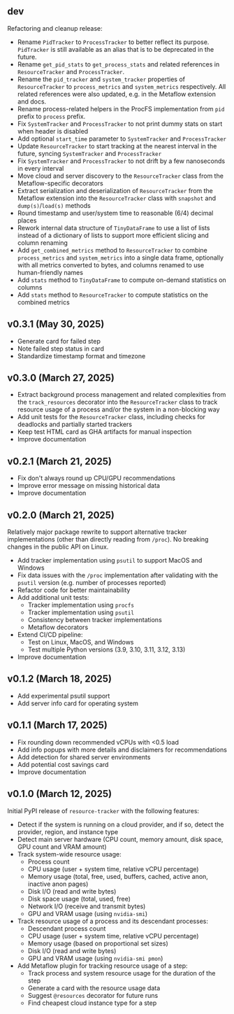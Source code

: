## dev

Refactoring and cleanup release:

- Rename `PidTracker` to `ProcessTracker` to better reflect its purpose. `PidTracker` is still available as an alias that is to be deprecated in the future.
- Rename `get_pid_stats` to `get_process_stats` and related references in `ResourceTracker` and `ProcessTracker`.
- Rename the `pid_tracker` and `system_tracker` properties of `ResourceTracker` to `process_metrics` and `system_metrics` respectively. All related references were also updated, e.g. in the Metaflow extension and docs.
- Rename process-related helpers in the ProcFS implementation from `pid` prefix to `process` prefix.
- Fix `SystemTracker` and `ProcessTracker` to not print dummy stats on start when header is disabled
- Add optional `start_time` parameter to `SystemTracker` and `ProcessTracker`
- Update `ResourceTracker` to start tracking at the nearest interval in the future, syncing `SystemTracker` and `ProcessTracker`
- Fix `SystemTracker` and `ProcessTracker` to not drift by a few nanoseconds in every interval
- Move cloud and server discovery to the `ResourceTracker` class from the Metaflow-specific decorators
- Extract serialization and deserialization of `ResourceTracker` from the Metaflow extension into the `ResourceTracker` class with `snapshot` and `dump(s)`/`load(s)` methods
- Round timestamp and user/system time to reasonable (6/4) decimal places
- Rework internal data structure of `TinyDataFrame` to use a list of lists instead of a dictionary of lists to support more efficient slicing and column renaming
- Add `get_combined_metrics` method to `ResourceTracker` to combine `process_metrics` and `system_metrics` into a single data frame, optionally with all metrics converted to bytes, and columns renamed to use human-friendly names
- Add `stats` method to `TinyDataFrame` to compute on-demand statistics on columns
- Add `stats` method to `ResourceTracker` to compute statistics on the combined metrics

## v0.3.1 (May 30, 2025)

- Generate card for failed step
- Note failed step status in card
- Standardize timestamp format and timezone

## v0.3.0 (March 27, 2025)

- Extract background process management and related complexities from the `track_resources` decorator into the `ResourceTracker` class to track resource usage of a process and/or the system in a non-blocking way
- Add unit tests for the `ResourceTracker` class, including checks for deadlocks and partially started trackers
- Keep test HTML card as GHA artifacts for manual inspection
- Improve documentation

## v0.2.1 (March 21, 2025)

- Fix don't always round up CPU/GPU recommendations
- Improve error message on missing historical data
- Improve documentation

## v0.2.0 (March 21, 2025)

Relatively major package rewrite to support alternative tracker implementations (other than directly reading from `/proc`). No breaking changes in the public API on Linux.

- Add tracker implementation using `psutil` to support MacOS and Windows
- Fix data issues with the `/proc` implementation after validating with the `psutil` version (e.g. number of processes reported)
- Refactor code for better maintainability
- Add additional unit tests:
    - Tracker implementation using `procfs`
    - Tracker implementation using `psutil`
    - Consistency between tracker implementations
    - Metaflow decorators
- Extend CI/CD pipeline:
    - Test on Linux, MacOS, and Windows
    - Test multiple Python versions (3.9, 3.10, 3.11, 3.12, 3.13)
- Improve documentation

## v0.1.2 (March 18, 2025)

- Add experimental psutil support
- Add server info card for operating system

## v0.1.1 (March 17, 2025)

- Fix rounding down recommended vCPUs with <0.5 load
- Add info popups with more details and disclaimers for recommendations
- Add detection for shared server environments
- Add potential cost savings card
- Improve documentation

## v0.1.0 (March 12, 2025)

Initial PyPI release of `resource-tracker` with the following features:

- Detect if the system is running on a cloud provider, and if so, detect the provider, region, and instance type
- Detect main server hardware (CPU count, memory amount, disk space, GPU count and VRAM amount)
- Track system-wide resource usage:
    - Process count
    - CPU usage (user + system time, relative vCPU percentage)
    - Memory usage (total, free, used, buffers, cached, active anon, inactive anon pages)
    - Disk I/O (read and write bytes)
    - Disk space usage (total, used, free)
    - Network I/O (receive and transmit bytes)
    - GPU and VRAM usage (using `nvidia-smi`)
- Track resource usage of a process and its descendant processes:
    - Descendant process count
    - CPU usage (user + system time, relative vCPU percentage)
    - Memory usage (based on proportional set sizes)
    - Disk I/O (read and write bytes)
    - GPU and VRAM usage (using `nvidia-smi pmon`)
- Add Metaflow plugin for tracking resource usage of a step:
    - Track process and system resource usage for the duration of the step
    - Generate a card with the resource usage data
    - Suggest `@resources` decorator for future runs
    - Find cheapest cloud instance type for a step
